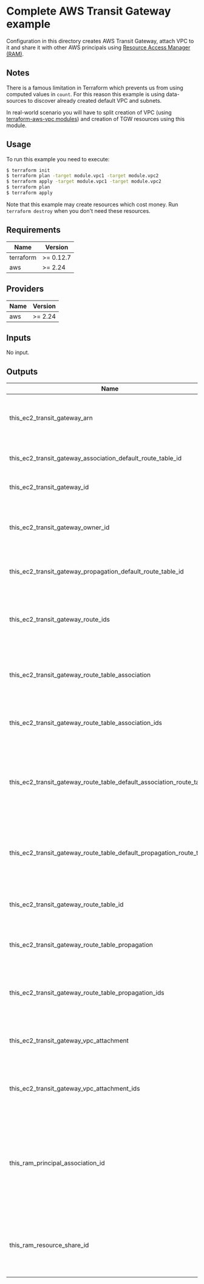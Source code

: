 # Complete AWS Transit Gateway example

Configuration in this directory creates AWS Transit Gateway, attach VPC to it and share it with other AWS principals using [Resource Access Manager (RAM)](https://aws.amazon.com/ram/).

## Notes

There is a famous limitation in Terraform which prevents us from using computed values in `count`. For this reason this example is using data-sources to discover already created default VPC and subnets.

In real-world scenario you will have to split creation of VPC (using [terraform-aws-vpc modules](https://github.com/terraform-aws-modules/terraform-aws-vpc)) and creation of TGW resources using this module.

## Usage

To run this example you need to execute:

```bash
$ terraform init
$ terraform plan -target module.vpc1 -target module.vpc2
$ terraform apply -target module.vpc1 -target module.vpc2
$ terraform plan
$ terraform apply
```

Note that this example may create resources which cost money. Run `terraform destroy` when you don't need these resources.

<!-- BEGINNING OF PRE-COMMIT-TERRAFORM DOCS HOOK -->
## Requirements

| Name | Version |
|------|---------|
| terraform | >= 0.12.7 |
| aws | >= 2.24 |

## Providers

| Name | Version |
|------|---------|
| aws | >= 2.24 |

## Inputs

No input.

## Outputs

| Name | Description |
|------|-------------|
| this\_ec2\_transit\_gateway\_arn | EC2 Transit Gateway Amazon Resource Name (ARN) |
| this\_ec2\_transit\_gateway\_association\_default\_route\_table\_id | Identifier of the default association route table |
| this\_ec2\_transit\_gateway\_id | EC2 Transit Gateway identifier |
| this\_ec2\_transit\_gateway\_owner\_id | Identifier of the AWS account that owns the EC2 Transit Gateway |
| this\_ec2\_transit\_gateway\_propagation\_default\_route\_table\_id | Identifier of the default propagation route table |
| this\_ec2\_transit\_gateway\_route\_ids | List of EC2 Transit Gateway Route Table identifier combined with destination |
| this\_ec2\_transit\_gateway\_route\_table\_association | Map of EC2 Transit Gateway Route Table Association attributes |
| this\_ec2\_transit\_gateway\_route\_table\_association\_ids | List of EC2 Transit Gateway Route Table Association identifiers |
| this\_ec2\_transit\_gateway\_route\_table\_default\_association\_route\_table | Boolean whether this is the default association route table for the EC2 Transit Gateway |
| this\_ec2\_transit\_gateway\_route\_table\_default\_propagation\_route\_table | Boolean whether this is the default propagation route table for the EC2 Transit Gateway |
| this\_ec2\_transit\_gateway\_route\_table\_id | EC2 Transit Gateway Route Table identifier |
| this\_ec2\_transit\_gateway\_route\_table\_propagation | Map of EC2 Transit Gateway Route Table Propagation attributes |
| this\_ec2\_transit\_gateway\_route\_table\_propagation\_ids | List of EC2 Transit Gateway Route Table Propagation identifiers |
| this\_ec2\_transit\_gateway\_vpc\_attachment | Map of EC2 Transit Gateway VPC Attachment attributes |
| this\_ec2\_transit\_gateway\_vpc\_attachment\_ids | List of EC2 Transit Gateway VPC Attachment identifiers |
| this\_ram\_principal\_association\_id | The Amazon Resource Name (ARN) of the Resource Share and the principal, separated by a comma |
| this\_ram\_resource\_share\_id | The Amazon Resource Name (ARN) of the resource share |

<!-- END OF PRE-COMMIT-TERRAFORM DOCS HOOK -->
